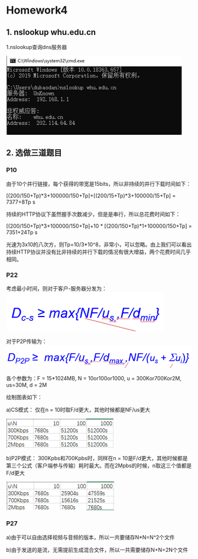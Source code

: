 # Homework4

## 1. nslookup whu.edu.cn
1.nslookup查询dns服务器

![](https://github.com/dubaodan/-/blob/master/homework4/1.png)

## 2. 选做三道题目

### P10
由于10个并行链接，每个获得的带宽是15bits，所以非持续的并行下载时间如下：

[(200/150+Tp)*3+100000/150+Tp]+[(200/15+Tp)*3+100000/15+Tp] = 7377+8Tp s

持续的HTTP协议下虽然握手次数减少，但是是串行，所以总花费时间如下：

[(200/150+Tp)*3+100000/150+Tp]+10 * [(200/150+Tp)*1+100000/150+Tp] = 7351+24Tp s

光速为3x10的八次方，则Tp=10/3*10^8，非常小，可以忽略。由上我们可以看出持续HTTP协议并没有比非持续的并行下载的情况有很大增益，两个花费时间几乎相同。
### P22
考虑最小时间，则对于客户-服务器分发为：![](https://github.com/dubaodan/-/blob/master/homework4/2.png)

对于P2P传输为：![](https://github.com/dubaodan/-/blob/master/homework4/3.png)

各个参数为：F = 15*1024MB, N = 10or100or1000, u = 300Kor700Kor2M, us=30M, d = 2M

绘制图表如下：

a)CS模式：
仅在n = 10时取F/d更大，其他时候都是NF/us更大

![](https://github.com/dubaodan/-/blob/master/homework4/4.png)

b)P2P模式：
300Kpbs和700Kpbs时，同样在n = 10是F/d更大，其他时候都是第三个公式（客户端参与传输）耗时最大。而在2Mpbs的时候，n取这三个值都是F/d更大

![](https://github.com/dubaodan/-/blob/master/homework4/5.png)
### P27
a)由于可以自由选择视频与音频的版本，所以一共要储存N*N=N^2个文件

b)由于发送的是流，无需提前生成混合文件，所以一共需要储存N+N=2N个文件









